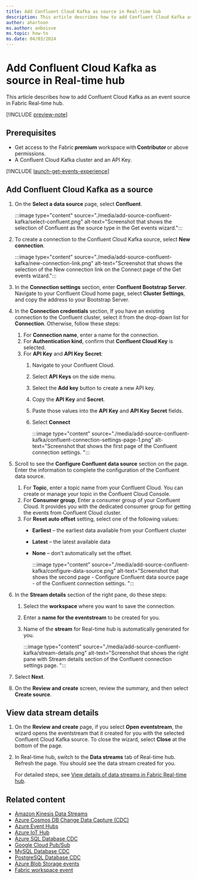 ```yaml
---
title: Add Confluent Cloud Kafka as source in Real-time hub
description: This article describes how to add Confluent Cloud Kafka as an event source in Fabric Real-time hub. 
author: ahartoon
ms.author: anboisve
ms.topic: how-to
ms.date: 04/03/2024
---
```


# Add Confluent Cloud Kafka as source in Real-time hub
This article describes how to add Confluent Cloud Kafka as an event source in Fabric Real-time hub. 

[!INCLUDE [preview-note](./includes/preview-note.md)]

## Prerequisites 

- Get access to the Fabric **premium** workspace with **Contributor** or above permissions. 
- A Confluent Cloud Kafka cluster and an API Key. 

[!INCLUDE [launch-get-events-experience](./includes/launch-get-events-experience.md)]

## Add Confluent Cloud Kafka as a source

1. On the **Select a data source** page, select **Confluent**. 

    :::image type="content" source="./media/add-source-confluent-kafka/select-confluent.png" alt-text="Screenshot that shows the selection of Confluent as the source type in the Get events wizard.":::
1. To create a connection to the Confluent Cloud Kafka source, select **New connection**.

    :::image type="content" source="./media/add-source-confluent-kafka/new-connection-link.png" alt-text="Screenshot that shows the selection of the New connection link on the Connect page of the Get events wizard.":::    
1. In the **Connection settings** section, enter **Confluent Bootstrap Server**. Navigate to your Confluent Cloud home page, select **Cluster Settings**, and copy the address to your Bootstrap Server.      
1. In the **Connection credentials** section, If you have an existing connection to the Confluent cluster, select it from the drop-down list for **Connection**. Otherwise, follow these steps: 
    1. For **Connection name**, enter a name for the connection. 
    1. For **Authentication kind**, confirm that **Confluent Cloud Key** is selected. 
    1. For **API Key** and **API Key Secret**: 
        1. Navigate to your Confluent Cloud.
        1. Select **API Keys** on the side menu. 
        1. Select the **Add key** button to create a new API key. 
        1. Copy the **API Key** and **Secret**. 
        1. Paste those values into the **API Key** and **API Key Secret** fields. 
        1. Select **Connect**

            :::image type="content" source="./media/add-source-confluent-kafka/confluent-connection-settings-page-1.png" alt-text="Screenshot that shows the first page of the Confluent connection settings. ":::        
1. Scroll to see the **Configure Confluent data source** section on the page. Enter the information to complete the configuration of the Confluent data source. 
    1. For **Topic**, enter a topic name from your Confluent Cloud. You can create or manage your topic in the Confluent Cloud Console. 
    1. For **Consumer group**, Enter a consumer group of your Confluent Cloud. It provides you with the dedicated consumer group for getting the events from Confluent Cloud cluster. 
    1. For **Reset auto offset** setting, select one of the following values: 
        - **Earliest** – the earliest data available from your Confluent cluster
        - **Latest** – the latest available data
        - **None** – don't automatically set the offset. 

            :::image type="content" source="./media/add-source-confluent-kafka/configure-data-source.png" alt-text="Screenshot that shows the second page - Configure Confluent data source page - of the Confluent connection settings. ":::        
1. In the **Stream details** section of the right pane, do these steps:
    1. Select the **workspace** where you want to save the connection.
    1. Enter a **name for the eventstream** to be created for you.
    1. Name of the **stream** for Real-time hub is automatically generated for you. 

        :::image type="content" source="./media/add-source-confluent-kafka/stream-details.png" alt-text="Screenshot that shows the right pane with Stream details section of the Confluent connection settings page. ":::                
1. Select **Next**. 
1. On the **Review and create** screen, review the summary, and then select **Create source**.

## View data stream details

1. On the **Review and create** page, if you select **Open eventstream**, the wizard opens the eventstream that it created for you with the selected Confluent Cloud Kafka source. To close the wizard, select **Close** at the bottom of the page. 
1. In Real-time hub, switch to the **Data streams** tab of Real-time hub. Refresh the page. You should see the data stream created for you.

    For detailed steps, see [View details of data streams in Fabric Real-time hub](view-data-stream-details.md).
 

## Related content

- [Amazon Kinesis Data Streams](add-source-amazon-kinesis-data-streams.md)
- [Azure Cosmos DB Change Data Capture (CDC)](add-source-azure-cosmos-db-cdc.md)
- [Azure Event Hubs](add-source-azure-event-hubs.md)
- [Azure IoT Hub](add-source-azure-iot-hub.md)
- [Azure SQL Database CDC](add-source-azure-sql-database-cdc.md)
- [Google Cloud Pub/Sub](add-source-google-cloud-pub-sub.md)
- [MySQL Database CDC](add-source-mysql-database-cdc.md)
- [PostgreSQL Database CDC](add-source-postgresql-database-cdc.md)
- [Azure Blob Storage events](get-azure-blob-storage-events.md)
- [Fabric workspace event](create-streams-fabric-workspace-item-events.md)

